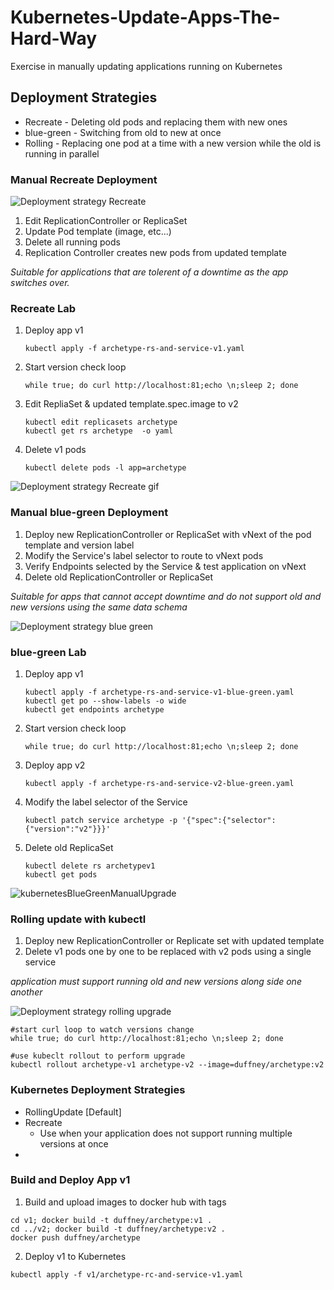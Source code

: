 # Kubernetes-Update-Apps-The-Hard-Way
Exercise in manually updating applications running on Kubernetes

## Deployment Strategies

* Recreate - Deleting old pods and replacing them with new ones
* blue-green - Switching from old to new at once
* Rolling - Replacing one pod at a time with a new version while the old is running in parallel

### Manual Recreate Deployment

![Deployment strategy Recreate](https://github.com/Duffney/Kubernetes-Update-Apps-The-Hard-Way/blob/master/doc-images/deploymentStrategyRecreate.jpg "Kubernetes Recreate Deployment strategy")


1. Edit ReplicationController or ReplicaSet
2. Update Pod template (image, etc...)
3. Delete all running pods
4. Replication Controller creates new pods from updated template

_Suitable for applications that are tolerent of a downtime as the app switches over._

### Recreate Lab

1. Deploy app v1
    ```
    kubectl apply -f archetype-rs-and-service-v1.yaml
    ```
2. Start version check loop
    ```
    while true; do curl http://localhost:81;echo \n;sleep 2; done
    ```
3. Edit RepliaSet & updated template.spec.image to v2
    ```
    kubectl edit replicasets archetype
    kubectl get rs archetype  -o yaml
    ```
4. Delete v1 pods
    ```
    kubectl delete pods -l app=archetype
    ```

![Deployment strategy Recreate gif](https://github.com/Duffney/Kubernetes-Update-Apps-The-Hard-Way/blob/master/doc-images/kubernetesDeploymentStrategyRecreate.gif "Kubernetes Recreate Deployment strategy")

### Manual blue-green Deployment

1. Deploy new ReplicationController or ReplicaSet with vNext of the pod template and version label
2. Modify the Service's label selector to route to vNext pods
3. Verify Endpoints selected by the Service & test application on vNext
4. Delete old ReplicationController or ReplicaSet

_Suitable for apps that cannot accept downtime and do not support old and new versions using the same data schema_

![Deployment strategy blue green](https://github.com/Duffney/Kubernetes-Update-Apps-The-Hard-Way/blob/master/doc-images/kubernetesBlueGreen.jpg "Kubernetes Recreate Deployment strategy")

### blue-green Lab

1. Deploy app v1
    ```
    kubectl apply -f archetype-rs-and-service-v1-blue-green.yaml
    kubectl get po --show-labels -o wide
    kubectl get endpoints archetype
    ```
2. Start version check loop
    ```
    while true; do curl http://localhost:81;echo \n;sleep 2; done
    ```
3. Deploy app v2
    ```
    kubectl apply -f archetype-rs-and-service-v2-blue-green.yaml
    ```
4. Modify the label selector of the Service
     ```
    kubectl patch service archetype -p '{"spec":{"selector":{"version":"v2"}}}'
    ``` 
5. Delete old ReplicaSet
    ```
    kubectl delete rs archetypev1
    kubectl get pods
    ```

![kubernetesBlueGreenManualUpgrade](https://github.com/Duffney/Kubernetes-Update-Apps-The-Hard-Way/blob/master/doc-images/kubernetesBlueGreenManualUpgrade.gif "kubernetes blue-green strategy")
   
### Rolling update with kubectl

1. Deploy new ReplicationController or Replicate set with updated template
2. Delete v1 pods one by one to be replaced with v2 pods using a single service

_application must support running old and new versions along side one another_

![Deployment strategy rolling upgrade](https://github.com/Duffney/Kubernetes-Update-Apps-The-Hard-Way/blob/master/doc-images/kubenetesRollingupdrade.jpg  "Kubernetes rolling upgrade deployment stragetgy")

```
#start curl loop to watch versions change
while true; do curl http://localhost:81;echo \n;sleep 2; done

#use kubeclt rollout to perform upgrade
kubectl rollout archetype-v1 archetype-v2 --image=duffney/archetype:v2
```
### Kubernetes Deployment Strategies

* RollingUpdate [Default]
* Recreate
  * Use when your application does not support running multiple versions at once
*  


### Build and Deploy App v1

1. Build and upload images to docker hub with tags

```
cd v1; docker build -t duffney/archetype:v1 .
cd ../v2; docker build -t duffney/archetype:v2 .
docker push duffney/archetype
```

2. Deploy v1 to Kubernetes

```
kubectl apply -f v1/archetype-rc-and-service-v1.yaml
```
